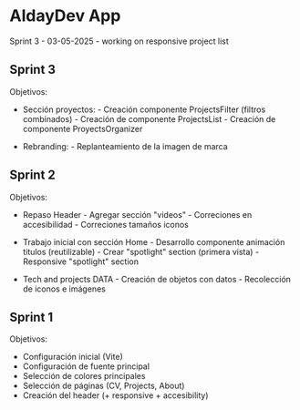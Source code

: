 # AldayDev App

Sprint 3 - 03-05-2025 - working on responsive project list

## Sprint 3

Objetivos:

* Sección proyectos:
       - Creación componente ProjectsFilter (filtros combinados)
       - Creación de componente ProjectsList
       - Creación de componente ProyectsOrganizer

* Rebranding:
       - Replanteamiento de la imagen de marca

## Sprint 2

Objetivos:

* Repaso Header 
       - Agregar sección "videos"
       - Correciones en accesibilidad
       - Correciones tamaños iconos

* Trabajo inicial con sección Home
       - Desarrollo componente animación titulos (reutilizable)
       - Crear "spotlight" section (primera vista)
       - Responsive "spotlight" section

* Tech and projects DATA
       - Creación de objetos con datos
       - Recolección de iconos e imágenes

## Sprint 1

Objetivos:

* Configuración inicial (Vite)
* Configuración de fuente principal
* Selección de colores principales
* Selección de páginas (CV, Projects, About)
* Creación del header (+ responsive + accesibility)


